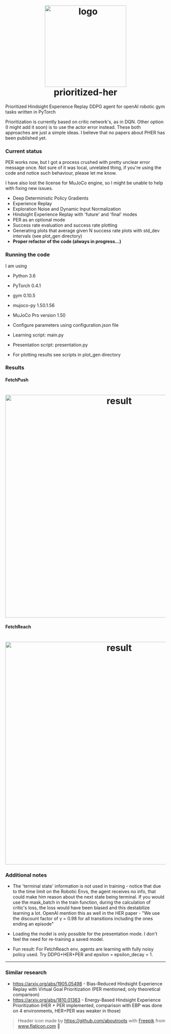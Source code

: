 <h1 align="center">
  <img src="https://github.com/filipolszewski/prioritized-her/blob/master/static/img/logo.png" alt="logo" width="256"></br>
  prioritized-her
</h1>

Prioritized Hindsight Experience Replay DDPG agent for openAI robotic gym tasks written in PyTorch

Prioritization is currently based on critic network's, as in DQN. Other option (I might add it soon) is to use the actor error instead. These both approaches are just a simple ideas. I believe that no papers about PHER has been published yet.

### Current status

PER works now, but I got a process crushed with pretty unclear 
error message once. Not sure of it was local, unrelated thing, if you're 
using the code and notice such behaviour, please let me know.

I have also lost the license for MuJoCo engine, so I might be unable to help with fixing new issues.

- Deep Deterministic Policy Gradients
- Experience Replay
- Exploration Noise and Dynamic Input Normalization
- Hindsight Experience Replay with 'future' and 'final' modes
- PER as an optional mode
- Success rate evaluation and success rate plotting
- Generating plots that average given N success rate plots with std_dev intervals (see plot_gen directory)
- **Proper refactor of the code (always in progress...)**

### Running the code

I am using 
- Python 3.6
- PyTorch 0.4.1 
- gym 0.10.5
- mujoco-py 1.50.1.56
- MuJoCo Pro version 1.50

- Configure parameters using configuration.json file

- Learning script: main.py

- Presentation script: presentation.py

- For plotting results see scripts in plot_gen directory

### Results

#### FetchPush

<h1 align="center">
  <img src="https://github.com/filipolszewski/prioritized-her/blob/master/static/img/result_push.png" alt="result" width="700"></br>
</h1>

#### FetchReach

<h1 align="center">
  <img src="https://github.com/filipolszewski/prioritized-her/blob/master/static/img/result_reach.png" alt="result" width="700"></br>
</h1>

### Additional notes

- The 'terminal state' information is not used in training - notice that due to the time limit on the Robotic Envs, the agent receives no info, that could make him reason about the next state being terminal. 
If you would use the mask_batch in the train function, during the calculation of critic's loss, the loss would have been biased and this destabilize learning a lot.
OpenAI mention this as well in the HER paper - "We use the discount factor of γ = 0.98 for all transitions including the ones ending an episode"

- Loading the model is only possible for the presentation mode. I don't feel the need for re-training a saved model.

- Fun result: For FetchReach env, agents are learning with fully noisy policy
 used. Try DDPG+HER+PER and epsilon = epsilon_decay = 1.
---

### Similar research

- https://arxiv.org/abs/1905.05498 - Bias-Reduced Hindsight Experience Replay with Virtual Goal Prioritization (PER mentioned, only theoretical comparison)
- https://arxiv.org/abs/1810.01363 - Energy-Based Hindsight Experience Prioritization (HER + PER implemented, comparison with EBP was done on 4 environments, HER+PER was weaker in those)

> Header icon made by https://github.com/aboutroots with [Freepik](https://www.freepik.com/) from www.flaticon.com :rat:
